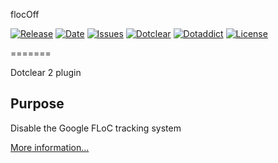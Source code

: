 flocOff

[![Release](https://img.shields.io/github/v/release/franck-paul/flocOff)](https://github.com/franck-paul/flocOff/releases)
[![Date](https://img.shields.io/github/release-date/franck-paul/flocOff)](https://github.com/franck-paul/flocOff/releases)
[![Issues](https://img.shields.io/github/issues/franck-paul/flocOff)](https://github.com/franck-paul/flocOff/issues)
[![Dotclear](https://img.shields.io/badge/dotclear-v2.24-blue.svg)](https://fr.dotclear.org/download)
[![Dotaddict](https://img.shields.io/badge/dotaddict-official-green.svg)](https://plugins.dotaddict.org/dc2/details/flocOff)
[![License](https://img.shields.io/github/license/franck-paul/flocOff)](https://github.com/franck-paul/flocOff/blob/master/LICENSE)

=======

Dotclear 2 plugin

Purpose
-------

Disable the Google FLoC tracking system

[More information...](https://github.com/WICG/floc)
